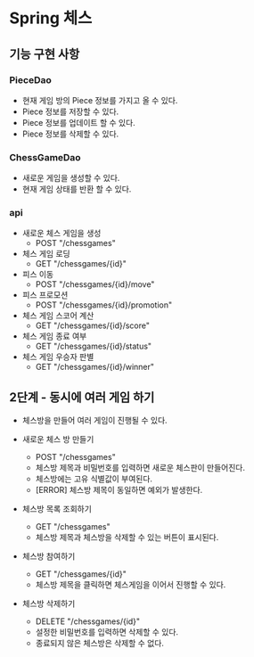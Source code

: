 # Spring 체스


## 기능 구현 사항

### PieceDao

- 현재 게임 방의 Piece 정보를 가지고 올 수 있다.
- Piece 정보를 저장할 수 있다.
- Piece 정보를 업데이트 할 수 있다.
- Piece 정보를 삭제할 수 있다.

### ChessGameDao

- 새로운 게임을 생성할 수 있다.
- 현재 게임 상태를 반환 할 수 있다.

### api

- 새로운 체스 게임을 생성 
  - POST "/chessgames"
- 체스 게임 로딩
  - GET "/chessgames/{id}"
- 피스 이동
  - POST "/chessgames/{id}/move"
- 피스 프로모션
  - POST "/chessgames/{id}/promotion"
- 체스 게임 스코어 계산
  - GET "/chessgames/{id}/score"
- 체스 게임 종료 여부
  - GET "/chessgames/{id}/status"
- 체스 게임 우승자 판별
  - GET "/chessgames/{id}/winner"

## 2단계 - 동시에 여러 게임 하기

- 체스방을 만들어 여러 게임이 진행될 수 있다.

- 새로운 체스 방 만들기
  - POST "/chessgames"
  - 체스방 제목과 비밀번호를 입력하면 새로운 체스판이 만들어진다.
  - 체스방에는 고유 식별값이 부여된다.
  - [ERROR] 체스방 제목이 동일하면 예외가 발생한다.
  
- 체스방 목록 조회하기
  - GET "/chessgames"
  - 체스방 제목과 체스방을 삭제할 수 있는 버튼이 표시된다.
  
- 체스방 참여하기
  - GET "/chessgames/{id}"
  - 체스방 제목을 클릭하면 체스게임을 이어서 진행할 수 있다.

- 체스방 삭제하기
  - DELETE "/chessgames/{id}"
  - 설정한 비밀번호를 입력하면 삭제할 수 있다.
  - 종료되지 않은 체스방은 삭제할 수 없다.

